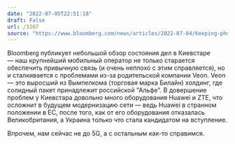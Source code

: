```yaml
---
date: "2022-07-05T22:51:18"
draft: False
url: /3207
source: "https://www.bloomberg.com/news/articles/2022-07-04/keeping-phones-running-in-wartime-pushes-kyivstar-to-the-limit"
---
```


Bloomberg публикует небольшой обзор состояния дел в Киевстаре — наш крупнейший мобильный оператор не только старается обеспечить привычную связь (и очень неплохо с этим справляется), но и сталкивается с проблемами из-за родительской компании Veon. Veon — это выросший из Вымпелкома (торговая марка Билайн) холдинг, где солидный пакет принадлежит российской "Альфе". В довершение проблем у Киевстара довольно много оборудования Huawei и ZTE, что осложнит в будущем модернизацию сети — ведь Huawei  в странном положении в ЕС, после того, как от его оборудования отказалась Великобритания, а Украина только что стала кандидатом на вступление.

Впрочем, нам сейчас не до 5G, а с остальным как-то справимся.
